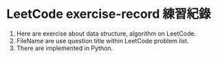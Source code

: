 # LeetCode exercise-record 練習紀錄

1. Here are exercise about data structure, algorithm on LeetCode.
2. FileName are use question title within LeetCode problem list.
3. There are implemented in Python.

